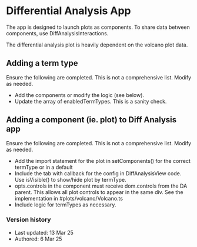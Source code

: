# Differential Analysis App
The app is designed to launch plots as components. To share data between components, use DiffAnalysisInteractions.

The differential analysis plot is heavily dependent on the volcano plot data.

## Adding a term type
Ensure the following are completed. This is not a comprehensive list. Modify as needed.
- Add the components or modify the logic (see below).
- Update the array of enabledTermTypes. This is a sanity check. 

## Adding a component (ie. plot) to Diff Analysis app
Ensure the following are completed. This is not a comprehensive list. Modify as needed.
- Add the import statement for the plot in setComponents() for the correct termType or in a default
- Include the tab with callback for the config in DiffAnalysisView code. Use isVisible() to show/hide
plot by termType. 
- opts.controls in the component must receive dom.controls from the DA parent. This allows all plot controls
to appear in the same div. See the implementation in #plots/volcano/Volcano.ts
- Include logic for termTypes as necessary. 

### Version history
- Last updated: 13 Mar 25
- Authored: 6 Mar 25